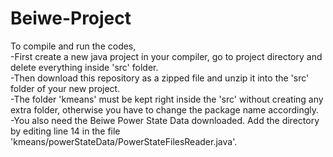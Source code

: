 # Beiwe-Project

To compile and run the codes,<br>
-First create a new java project in your compiler, go to project directory and delete everything inside 'src' folder.<br>
-Then download this repository as a zipped file and unzip it into the 'src' folder of your new project.<br>
-The folder 'kmeans' must be kept right inside the 'src' without creating any extra folder, otherwise you have to change the package name accordingly.<br>
-You also need the Beiwe Power State Data downloaded. Add the directory by editing line 14 in the file 'kmeans/powerStateData/PowerStateFilesReader.java'.
